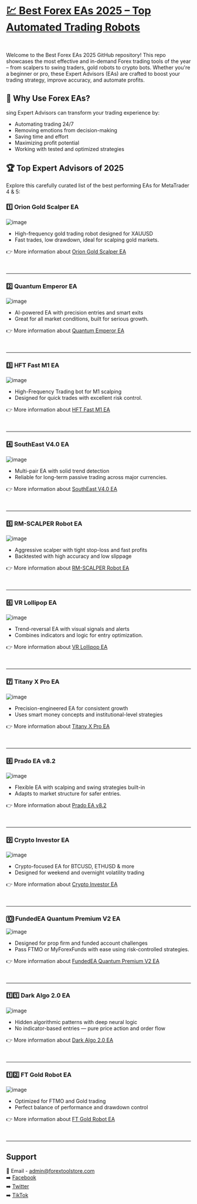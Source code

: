 # <a href="https://forextoolstore.com/">💹 Best Forex EAs 2025 – Top Automated Trading Robots</a>


<br>

Welcome to the Best Forex EAs 2025 GitHub repository! This repo showcases the most effective and in-demand Forex trading tools of the year – from scalpers to swing traders, gold robots to crypto bots. Whether you're a beginner or pro, these Expert Advisors (EAs) are crafted to boost your trading strategy, improve accuracy, and automate profits.

## 🚀 Why Use Forex EAs?

sing Expert Advisors can transform your trading experience by:

- Automating trading 24/7
- Removing emotions from decision-making
- Saving time and effort
- Maximizing profit potential
- Working with tested and optimized strategies

## 🏆 Top Expert Advisors of 2025

Explore this carefully curated list of the best performing EAs for MetaTrader 4 & 5:

### 1️⃣ Orion Gold Scalper EA

![image](https://github.com/user-attachments/assets/c6dae3b5-acaf-44e4-a504-8d453fc5a97d)

- High-frequency gold trading robot designed for XAUUSD
- Fast trades, low drawdown, ideal for scalping gold markets.

👉 More information about <a href="https://forextoolstore.com/product/orion-gold-scalper-ea/">Orion Gold Scalper EA</a>

<br>
<hr>

### 2️⃣ Quantum Emperor EA

![image](https://github.com/user-attachments/assets/7b43a23b-5cad-45dc-9223-e49ff14284a1)

- AI-powered EA with precision entries and smart exits
- Great for all market conditions, built for serious growth.

👉 More information about <a href="https://forextoolstore.com/product/quantum-emperor-ea/">Quantum Emperor EA</a>

<br>
<hr>

### 3️⃣ HFT Fast M1 EA

![image](https://github.com/user-attachments/assets/aa5a37e6-1b80-459c-8858-d1303aefb794)

- High-Frequency Trading bot for M1 scalping
- Designed for quick trades with excellent risk control.

👉 More information about <a href="https://forextoolstore.com/product/hft-m1-ea/">HFT Fast M1 EA</a>

<br>
<hr>

### 4️⃣ SouthEast V4.0 EA

![image](https://github.com/user-attachments/assets/0c052d00-f84a-4ebd-82f2-d9dbb351efba)

- Multi-pair EA with solid trend detection
- Reliable for long-term passive trading across major currencies.

👉 More information about <a href="https://forextoolstore.com/product/hft-m1-ea/">SouthEast V4.0 EA</a>

<br>
<hr>

### 5️⃣ RM-SCALPER Robot EA

![image](https://github.com/user-attachments/assets/0c052d00-f84a-4ebd-82f2-d9dbb351efba)

- Aggressive scalper with tight stop-loss and fast profits
- Backtested with high accuracy and low slippage

👉 More information about <a href="https://forextoolstore.com/product/rm-scalper-ea/">RM-SCALPER Robot EA</a>

<br>
<hr>

### 6️⃣ VR Lollipop EA

![image](https://github.com/user-attachments/assets/b48053b8-3deb-48a0-bcdd-6f2f3ef8f756)

- Trend-reversal EA with visual signals and alerts
- Combines indicators and logic for entry optimization.

👉 More information about <a href="https://forextoolstore.com/product/vr-lollipop-forex-ea/">VR Lollipop EA</a>

<br>
<hr>

### 7️⃣ Titany X Pro EA

![image](https://github.com/user-attachments/assets/9e3215c3-3686-4f39-b14b-88fe218a70f6)

- Precision-engineered EA for consistent growth
- Uses smart money concepts and institutional-level strategies

👉 More information about <a href="https://forextoolstore.com/product/titany-x-prop-forex-ea/">Titany X Pro EA</a>

<br>
<hr>

### 8️⃣ Prado EA v8.2

![image](https://github.com/user-attachments/assets/e41aef39-2a83-46bc-89d0-4d0d6d1955b4)

- Flexible EA with scalping and swing strategies built-in
- Adapts to market structure for safer entries.

👉 More information about <a href="https://forextoolstore.com/product/prado-ea/">Prado EA v8.2</a>

<br>
<hr>

### 9️⃣ Crypto Investor EA

![image](https://github.com/user-attachments/assets/4684eafb-9e5a-4165-bdf6-7ab097c73eef)

- Crypto-focused EA for BTCUSD, ETHUSD & more
- Designed for weekend and overnight volatility trading

👉 More information about <a href="https://forextoolstore.com/product/crypto-investor/">Crypto Investor EA</a>

<br>
<hr>

### 🔟 FundedEA Quantum Premium V2 EA

![image](https://github.com/user-attachments/assets/2c43e48a-db13-4d10-8454-eaf80b4e2391)

- Designed for prop firm and funded account challenges
- Pass FTMO or MyForexFunds with ease using risk-controlled strategies.

👉 More information about <a href="https://forextoolstore.com/product/fundedea-quantum-premium-v2/">FundedEA Quantum Premium V2 EA</a>

<br>
<hr>

### 1️⃣1️⃣ Dark Algo 2.0 EA

![image](https://github.com/user-attachments/assets/6e1bbb0b-a5ce-48e0-9dd4-421c960ca1f1)

- Hidden algorithmic patterns with deep neural logic
- No indicator-based entries — pure price action and order flow

👉 More information about <a href="https://forextoolstore.com/product/dark-algo/">Dark Algo 2.0 EA</a>

<br>
<hr>

### 1️⃣2️⃣ FT Gold Robot EA

![image](https://github.com/user-attachments/assets/6df463d0-778f-42fe-848b-bdc1a1116c5c)

- Optimized for FTMO and Gold trading
- Perfect balance of performance and drawdown control

👉 More information about <a href="https://forextoolstore.com/product/ft-gold-robot-ea/">FT Gold Robot EA</a>

<br>
<hr>

## Support

📩 Email - <a href="mailto:admin@forextoolstore.com">admin@forextoolstore.com</a><br>
➡️ <a href="https://www.facebook.com/share/g/1CBq77wDk1/?mibextid=wwXIfr">Facebook</a><br>
➡️ <a href="https://x.com/forextoolstore?s=21">Twitter</a><br>
➡️ <a href="https://www.tiktok.com/@forextoolstore?_t=ZM-8xItNq9AxHk&_r=1">TikTok</a>



